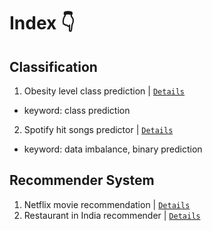 # Index 👇
## Classification
1. Obesity level class prediction | [`Details`](classification/obesity_level)
  - keyword: class prediction
2. Spotify hit songs predictor | [`Details`](classification/spotify_hit_songs_binary)
  - keyword: data imbalance, binary prediction

## Recommender System
1. Netflix movie recommendation | [`Details`](recommender-system/netflix_movie)
2. Restaurant in India recommender | [`Details`](recommender-system/restaurants_in_india)
